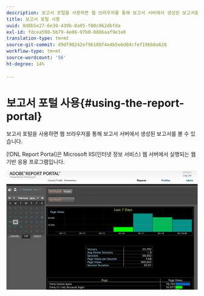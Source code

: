 ```yaml
---
description: 보고서 포털을 사용하면 웹 브라우저를 통해 보고서 서버에서 생성된 보고서를 볼 수 있습니다.
title: 보고서 포털 사용
uuid: 0d0b5e27-6e30-439b-8a95-f00c062dbfda
exl-id: fdcea598-5b79-4e86-97b0-8886aaf9e1e0
translation-type: tm+mt
source-git-commit: d9df90242ef96188f4e4b5e6d04cfef196b0a628
workflow-type: tm+mt
source-wordcount: '56'
ht-degree: 14%

---
```


# 보고서 포털 사용{#using-the-report-portal}

보고서 포털을 사용하면 웹 브라우저를 통해 보고서 서버에서 생성된 보고서를 볼 수 있습니다.

[!DNL Report Portal]은 Microsoft IIS(인터넷 정보 서비스) 웹 서버에서 실행되는 웹 기반 응용 프로그램입니다.

![](assets/report_portal_home.png)
